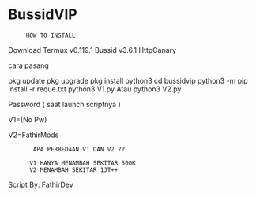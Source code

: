 # BussidVIP


         HOW TO INSTALL

Download
Termux v0.119.1
Bussid v3.6.1
HttpCanary 

cara pasang

pkg update
pkg upgrade
pkg install python3
cd bussidvip
python3 -m pip install -r reque.txt
python3 V1.py Atau python3 V2.py


Password ( saat launch scriptnya )

V1=(No Pw)

V2=FathirMods


           APA PERBEDAAN V1 DAN V2 ??

          V1 HANYA MENAMBAH SEKITAR 500K
          V2 MENAMBAH SEKITAR 1JT++


Script By: FathirDev
